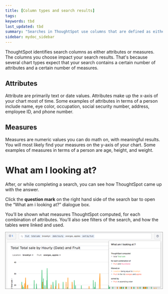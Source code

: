 ```yaml
---
title: [Column types and search results]
tags:
keywords: tbd
last_updated: tbd
summary: "Searches in ThoughtSpot use columns that are defined as either attributes or measures."
sidebar: mydoc_sidebar
---
```

ThoughtSpot identifies search columns as either attributes or measures. The columns you choose impact your search results. That's because several chart types expect that your search contains a certain number of attributes and a certain number of measures.

## Attributes

Attribute are primarily text or date values. Attributes make up the x-axis of your chart most of time. Some examples of attributes in terms of a person include name, eye color, occupation, social security number, address, employee ID, and phone number.

## Measures

Measures are numeric values you can do math on, with meaningful results. You will most likely find your measures on the y-axis of your chart. Some examples of measures in terms of a person are age, height, and weight.

# What am I looking at?

After, or while completing a search, you can see how ThoughtSpot came up with the answer.

Click the **question mark** on the right hand side of the search bar to open the “What am i looking at?” dialogue box.

You’ll be shown what measures ThoughtSpot computed, for each combination of attributes. You’ll also see filters of the search, and how the tables were linked and used.

![](/pages/images/what_am_i_looking_at.png "What am I looking at? example")
